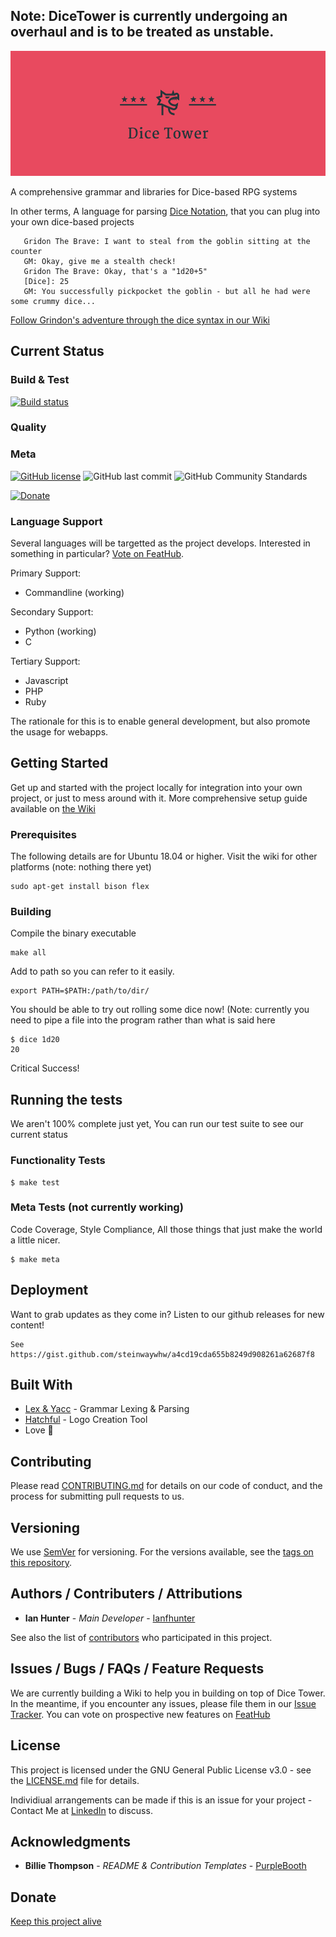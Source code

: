 <h2>Note: DiceTower is currently undergoing an overhaul and is to be treated as unstable.</h2>

<p align="center">
<img src="media/logo.png" height="200">
</p>

<!--
<p align="center">
   <a href="site/demo.html">Try out our demo (Warning: Non-Functional)</a>

   <a href="https://discord.gg/NkDwYbU">Join our Discord</a>
</p>
--->

A comprehensive grammar and libraries for Dice-based RPG systems

In other terms, A language for parsing [Dice Notation](https://en.wikipedia.org/wiki/Dice_notation), that you can plug into your own dice-based projects

```
   Gridon The Brave: I want to steal from the goblin sitting at the counter
   GM: Okay, give me a stealth check!
   Gridon The Brave: Okay, that's a "1d20+5"
   [Dice]: 25
   GM: You successfully pickpocket the goblin - but all he had were some crummy dice...
```

[Follow Grindon's adventure through the dice syntax in our Wiki](https://github.com/ianfhunter/dice-tower/wiki/Dice-Roll-Syntaxes)

## Current Status

### Build & Test

[![Build status](https://ci.appveyor.com/api/projects/status/jyx709w6f69dvy8s?svg=true)](https://ci.appveyor.com/project/ianfhunter/dice)

### Quality
<!-- [![Coverage Status](https://coveralls.io/repos/github/ianfhunter/dice-tower/badge.svg?branch=master)](https://coveralls.io/github/ianfhunter/dice-tower?branch=master) -->
<!-- [![CII Best Practices](https://bestpractices.coreinfrastructure.org/projects/2797/badge)](https://bestpractices.coreinfrastructure.org/projects/2797)
![CII Best Practices Tiered Percentage](https://img.shields.io/cii/percentage/2797.svg?label=CII%20Best%20Practises)
[![Security Scanner](https://img.shields.io/badge/Security%20Scanner-DeepCodeAI-ff69b4.svg)](https://www.deepcode.ai)
![Maintainability](https://img.shields.io/codeclimate/maintainability-percentage/ianfhunter/dice-tower.svg)
![Complexity Issues](https://img.shields.io/codeclimate/issues/ianfhunter/dice-tower.svg)
![Technical Debt](https://img.shields.io/codeclimate/tech-debt/ianfhunter/dice-tower.svg) -->


### Meta
[![GitHub license](https://img.shields.io/github/license/ianfhunter/dice-tower.svg)](https://github.com/ianfhunter/dice-tower/blob/master/LICENSE)
![GitHub last commit](https://img.shields.io/github/last-commit/ianfhunter/dice-tower.svg)
![GitHub Community Standards](https://img.shields.io/badge/Github%20Community%20Standards-100%25-green.svg)

[![Donate](https://img.shields.io/badge/Donate-Paypal-yellow.svg)](https://paypal.me/ianfhunter)

### Language Support

Several languages will be targetted as the project develops. Interested in something in particular? [Vote on FeatHub](https://feathub.com/ianfhunter/dice).

Primary Support:
 - Commandline (working)

Secondary Support:
 - Python (working)
 - C

Tertiary Support:
 - Javascript
 - PHP
 - Ruby

The rationale for this is to enable general development, but also promote the usage for webapps.
 
## Getting Started

Get up and started with the project locally for integration into your own project, or just to mess around with it.
More comprehensive setup guide available on [the Wiki](https://github.com/ianfhunter/dice-tower/wiki)

### Prerequisites

The following details are for Ubuntu 18.04 or higher. Visit the wiki for other platforms (note: nothing there yet)
```
sudo apt-get install bison flex
```

### Building

Compile the binary executable

```
make all
```

Add to path so you can refer to it easily. 

```
export PATH=$PATH:/path/to/dir/
```

You should be able to try out rolling some dice now!
(Note: currently you need to pipe a file into the program rather than what is said here
```
$ dice 1d20
20
```

Critical Success!

## Running the tests

We aren't 100% complete just yet, You can run our test suite to see our current status

### Functionality Tests

```
$ make test
```

### Meta Tests (not currently working)

Code Coverage, Style Compliance, All those things that just make the world a little nicer.

```
$ make meta
```

## Deployment

Want to grab updates as they come in? Listen to our github releases for new content!
```
See https://gist.github.com/steinwaywhw/a4cd19cda655b8249d908261a62687f8
```



## Built With

* [Lex & Yacc](http://dinosaur.compilertools.net/) - Grammar Lexing & Parsing
* [Hatchful](https://hatchful.shopify.com/onboarding/select-logo) - Logo Creation Tool
* Love 💖

## Contributing

Please read [CONTRIBUTING.md](CONTRIBUTING.md) for details on our code of conduct, and the process for submitting pull requests to us.

## Versioning

We use [SemVer](http://semver.org/) for versioning. For the versions available, see the [tags on this repository](https://github.com/ianfhunter/dice-tower/tags). 

## Authors / Contributers / Attributions

* **Ian Hunter** - *Main Developer* - [Ianfhunter](https://github.com/ianfhunter/)

See also the list of [contributors](https://github.com/ianfhunter/dice-tower/contributors) who participated in this project.


## Issues / Bugs / FAQs / Feature Requests

We are currently building a Wiki to help you in building on top of Dice Tower. 
In the meantime, if you encounter any issues, please file them in our [Issue Tracker](https://github.com/ianfhunter/dice-tower/issues).
You can vote on prospective new features on [FeatHub](https://feathub.com/ianfhunter/dice)

## License

This project is licensed under the GNU General Public License v3.0 - see the [LICENSE.md](LICENSE.md) file for details.

Individiual arrangements can be made if this is an issue for your project - Contact Me at [LinkedIn](https://www.linkedin.com/in/ianfhunter) to discuss.

## Acknowledgments

* **Billie Thompson** - *README & Contribution Templates* - [PurpleBooth](https://github.com/PurpleBooth)

## Donate

[Keep this project alive](https://paypal.me/ianfhunter)
